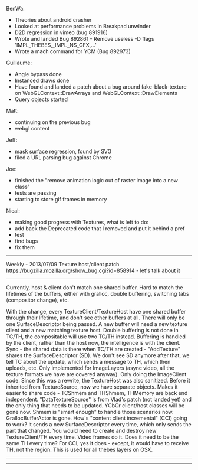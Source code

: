 

BenWa:
* Theories about android crasher
* Looked at performance problems in Breakpad unwinder
* D2D regression in vimeo (bug 891916)
* Wrote and landed Bug 892861 - Remove useless -D flags 'IMPL_THEBES,_IMPL_NS_GFX,…'
* Wrote a mach command for YCM (Bug 892973)

Guillaume:
* Angle bypass done
* Instanced draws done
* Have found and landed a patch about a bug around fake-black-texture on WebGLContext::DrawArrays and WebGLContext::DrawElements
* Query objects started

Matt:
* continuing on the previous bug
* webgl content

Jeff:
* mask surface regression, found by SVG
* filed a URL parsing bug against Chrome

Joe:
* finished the "remove animation logic out of raster image into a new class"
* tests are passing
* starting to store gif frames in memory

Nical:
* making good progress with Textures, what is left to do:
* add back the Deprecated code that I removed and put it behind a pref
* test
* find bugs
* fix them

________________


Weekly - 2013/07/09
Texture host/client patch https://bugzilla.mozilla.org/show_bug.cgi?id=858914 - let's talk about it
________________
 Currently, host & client don't match one shared buffer. Hard to match the lifetimes of the buffers, either with gralloc, double buffering, switching tabs (compositor change), etc.

With the change, every TextureClient/TextureHost have one shared buffer through their lifetime, and don't see other buffers at all.  There will only be one SurfaceDescriptor being passed.  A new buffer will need a new texture client and a new matching texture host.
Double buffering is not done in TC/TH, the compositable will use two TC/TH instead.  Buffering is handled by the client, rather than the host now, the intelligence is with the client.
Sync - the shared data is there when TC/TH are created - "AddTexture" shares the SurfaceDescriptor (SD).  We don't see SD anymore after that, we tell TC about the update, which sends a message to TH, which then uploads, etc.
Only implemented for ImageLayers (async video, all the texture formats we have are covered anyway).  Only doing the ImageClient code.  Since this was a rewrite, the TextureHost was also sanitized.  Before it inherited from TextureSource, now we have separate objects.  Makes it easier to share code - TCShmem and THShmem, THMemory are back end independent.  "DataTextureSource" is from Vlad's patch (not landed yet) and the only thing that needs to be updated.
YCbCr client/host classes will be gone now.  Shmem is "smart enough" to handle those scenarios now.
GrallocBufferActor is gone.
How's "content client incremental" (CCI) going to work?  It sends a new SurfaceDescriptor every time, which only sends the part that changed. You would need to create and destroy new TextureClient/TH every time. Video frames do it. Does it need to be the same TH every time?  For CCI, yes it does - except, it would have to receive TH, not the region. This is used for all thebes layers on OSX.
________________


________________



